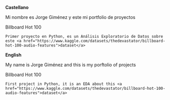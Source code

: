 **Castellano**

Mi nombre es Jorge Giménez y este mi portfolio de proyectos

Billboard Hot 100

    Primer proyecto en Python, es un Análisis Exploratorio de Datos sobre este <a href="https://www.kaggle.com/datasets/thedevastator/billboard-hot-100-audio-features">dataset</a>

**English**

My name is Jorge Giménez and this is my porftolio of projects

Billboard Hot 100

    First project in Python, it is an EDA about this <a href="https://www.kaggle.com/datasets/thedevastator/billboard-hot-100-audio-features">dataset</a>
            

